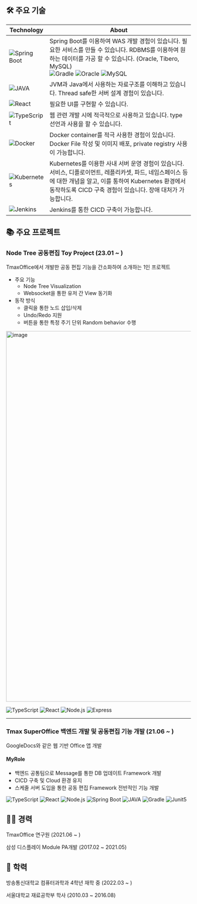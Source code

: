 ## 🛠️ 주요 기술

|Technology|About|
|--|--|
|![Spring Boot](https://img.shields.io/badge/SpringBoot-6DB33F?style=for-the-badge&logo=SpringBoot&logoColor=FFFFFF)|Spring Boot를 이용하여 WAS 개발 경험이 있습니다. 필요한 서비스를 만들 수 있습니다. RDBMS를 이용하여 원하는 데이터를 가공 할 수 있습니다. (Oracle, Tibero, MySQL)<br/>![Gradle](https://img.shields.io/badge/Gradle-02303A?style=for-the-badge&logo=Gradle&logoColor=FFFFFF) ![Oracle](https://img.shields.io/badge/Oracle-F80000?style=for-the-badge&logo=Oracle&logoColor=FFFFFF) ![MySQL](https://img.shields.io/badge/MySQL-4479A1?style=for-the-badge&logo=MySQL&logoColor=FFFFFF)|
|![JAVA](https://img.shields.io/badge/Java-3766AB?style=for-the-badge&logo=Java&logoColor=FFFFFF)|JVM과 Java에서 사용하는 자료구조를 이해하고 있습니다. Thread safe한 서버 설계 경험이 있습니다.|
|![React](https://img.shields.io/badge/React-4395D1?style=for-the-badge&logo=react&logoColor=FFFFFF)|필요한 UI를 구현할 수 있습니다.|
|![TypeScript](https://img.shields.io/badge/TypeScript-007ACC?style=for-the-badge&logo=typescript&logoColor=FFFFFF)|웹 관련 개발 시에 적극적으로 사용하고 있습니다. type 선언과 사용을 할 수 있습니다.|
|![Docker](https://img.shields.io/badge/Docker-2496ED?style=for-the-badge&logo=Docker&logoColor=FFFFFF)|Docker container를 적극 사용한 경험이 있습니다. Docker File 작성 및 이미지 배포, private registry 사용이 가능합니다.|
|![Kubernetes](https://img.shields.io/badge/Kubernetes-326CE5?style=for-the-badge&logo=Kubernetes&logoColor=FFFFFF)|Kubernetes를 이용한 사내 서버 운영 경험이 있습니다. 서비스, 디플로이먼트, 레플리카셋, 파드, 네임스페이스 등에 대한 개념을 알고, 이를 통하여 Kubernetes 환경에서 동작하도록 CICD 구축 경험이 있습니다. 장애 대처가 가능합니다.|
|![Jenkins](https://img.shields.io/badge/Jenkins-D24939?style=for-the-badge&logo=Jenkins&logoColor=FFFFFF)|Jenkins를 통한 CICD 구축이 가능합니다.|

## 📚 주요 프로젝트

### Node Tree 공동편집 Toy Project (23.01 ~ )
TmaxOffice에서 개발한 공동 편집 기능을 간소화하여 소개하는 1인 프로젝트  
* 주요 기능
  * Node Tree Visualization
  * Websocket을 통한 유저 간 View 동기화
* 동작 방식
  * 클릭을 통한 노드 삽입/삭제
  * Undo/Redo 지원
  * 버튼을 통한 특정 주기 단위 Random behavior 수행
<img width="1011" alt="image" src="https://user-images.githubusercontent.com/86861280/218119104-88595ff7-f818-4003-b7b2-64d4ac9b6245.png">  

![TypeScript](https://img.shields.io/badge/TypeScript-007ACC?style=for-the-badge&logo=typescript&logoColor=FFFFFF) ![React](https://img.shields.io/badge/React-4395D1?style=for-the-badge&logo=react&logoColor=FFFFFF) ![Node.js](https://img.shields.io/badge/Node.js-339933?style=for-the-badge&logo=Node.js&logoColor=FFFFFF) ![Express](https://img.shields.io/badge/Express-000000?style=for-the-badge&logo=Express&logoColor=FFFFFF)

<hr>

### Tmax SuperOffice 백엔드 개발 및 공동편집 기능 개발 (21.06 ~ )  
GoogleDocs와 같은 웹 기반 Office 앱 개발  

#### MyRole
* 백엔드 공통팀으로 Message를 통한 DB 업데이트 Framework 개발
* CICD 구축 및 Cloud 환경 유지
* 스케줄 서버 도입을 통한 공동 편집 Framework 전반적인 기능 개발

![TypeScript](https://img.shields.io/badge/TypeScript-007ACC?style=for-the-badge&logo=typescript&logoColor=FFFFFF) ![React](https://img.shields.io/badge/React-4395D1?style=for-the-badge&logo=react&logoColor=FFFFFF) ![Node.js](https://img.shields.io/badge/Node.js-339933?style=for-the-badge&logo=Node.js&logoColor=FFFFFF) ![Spring Boot](https://img.shields.io/badge/SpringBoot-6DB33F?style=for-the-badge&logo=SpringBoot&logoColor=FFFFFF) ![JAVA](https://img.shields.io/badge/Java-3766AB?style=for-the-badge&logo=Java&logoColor=FFFFFF) ![Gradle](https://img.shields.io/badge/Gradle-02303A?style=for-the-badge&logo=Gradle&logoColor=FFFFFF) ![Junit5](https://img.shields.io/badge/JUnit5-25A162?style=for-the-badge&logo=JUnit5&logoColor=FFFFFF)

## 🧗‍♀️ 경력
TmaxOffice 연구원 (2021.06 ~ )  

삼성 디스플레이 Module PA개발 (2017.02 ~ 2021.05)  

## 🏫 학력
방송통신대학교 컴퓨터과학과 4학년 재학 중 (2022.03 ~ )  
  
서울대학교 재료공학부 학사 (2010.03 ~ 2016.08)
